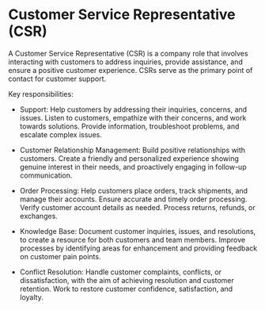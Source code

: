 # Customer Service Representative (CSR)

A Customer Service Representative (CSR) is a company role that involves interacting with customers to address inquiries, provide assistance, and ensure a positive customer experience. CSRs serve as the primary point of contact for customer support.

Key responsibilities:

* Support: Help customers by addressing their inquiries, concerns, and issues. Listen to customers, empathize with their concerns, and work towards solutions. Provide information, troubleshoot problems, and escalate complex issues.

* Customer Relationship Management: Build positive relationships with customers. Create a friendly and personalized experience showing genuine interest in their needs, and proactively engaging in follow-up communication.

* Order Processing: Help customers place orders, track shipments, and manage their accounts. Ensure accurate and timely order processing. Verify customer account details as needed. Process returns, refunds, or exchanges.

* Knowledge Base: Document customer inquiries, issues, and resolutions, to create a resource for both customers and team members. Improve processes by identifying areas for enhancement and providing feedback on customer pain points.

* Conflict Resolution: Handle customer complaints, conflicts, or dissatisfaction, with the aim of achieving resolution and customer retention. Work to restore customer confidence, satisfaction, and loyalty.
